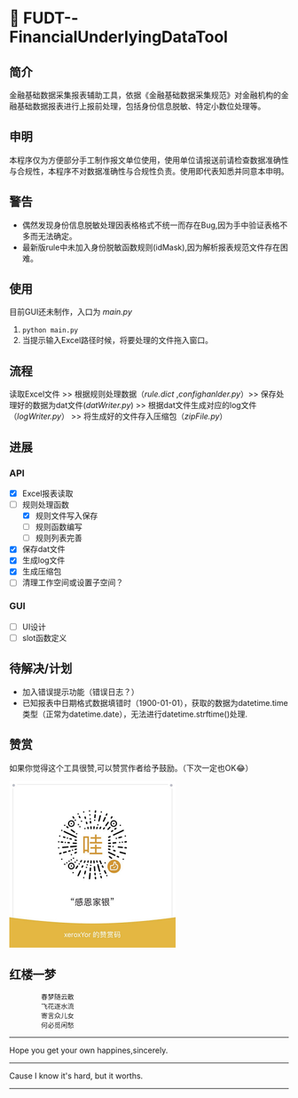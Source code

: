 # 🧰 FUDT--FinancialUnderlyingDataTool

## 简介
金融基础数据采集报表辅助工具，依据《金融基础数据采集规范》对金融机构的金融基础数据报表进行上报前处理，包括身份信息脱敏、特定小数位处理等。

## 申明
本程序仅为方便部分手工制作报文单位使用，使用单位请报送前请检查数据准确性与合规性，本程序不对数据准确性与合规性负责。使用即代表知悉并同意本申明。

## 警告
- 偶然发现身份信息脱敏处理因表格格式不统一而存在Bug,因为手中验证表格不多而无法确定。
- 最新版rule中未加入身份脱敏函数规则(idMask),因为解析报表规范文件存在困难。

## 使用
目前GUI还未制作，入口为 *main.py*  
  1. `python main.py`
  2. 当提示输入Excel路径时候，将要处理的文件拖入窗口。
   

## 流程
读取Excel文件 >> 根据规则处理数据（*rule.dict* ,*confighanlder.py*）>> 保存处理好的数据为dat文件(*datWriter.py*) >> 根据dat文件生成对应的log文件（*logWriter.py*） >> 将生成好的文件存入压缩包（*zipFile.py*）

## 进展
### API
- [X] Excel报表读取
- [ ] 规则处理函数
  - [X] 规则文件写入保存
  - [ ] 规则函数编写
  - [ ] 规则列表完善 
- [X] 保存dat文件
- [x] 生成log文件
- [X] 生成压缩包
- [ ] 清理工作空间或设置子空间？
### GUI
- [ ] UI设计
- [ ] slot函数定义

## 待解决/计划
  + 加入错误提示功能（错误日志？）
  + 已知报表中日期格式数据填错时（1900-01-01），获取的数据为datetime.time类型（正常为datetime.date），无法进行datetime.strftime()处理.
 
## 赞赏
如果你觉得这个工具很赞,可以赞赏作者给予鼓励。（下次一定也OK:joy:）

<img src="donate.png">

## 红楼一梦
            春梦随云散
            飞花逐水流
            寄言众儿女
            何必觅闲愁
***
Hope you get your own happines,sincerely.
***
Cause I know it's hard, but it worths.
***